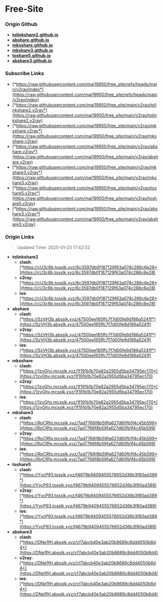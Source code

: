 # Free-Site

### Origin Github

- [**tolinkshare2.github.io**](https://github.com/tolinkshare2/tolinkshare2.github.io)
- [**abshare.github.io**](https://github.com/abshare/abshare.github.io)
- [**mksshare.github.io**](https://github.com/mksshare/mksshare.github.io)
- [**mkshare3.github.io**](https://github.com/mkshare3/mkshare3.github.io)
- [**toshare5.github.io**](https://github.com/toshare5/toshare5.github.io)
- [**abshare3.github.io**](https://github.com/abshare3/abshare3.github.io)

### Subscribe Links

- [*https://raw.githubusercontent.com/mai19950/free_site/refs/heads/main/v2ray/index*](https://raw.githubusercontent.com/mai19950/free_site/refs/heads/main/v2ray/index)
- [*https://raw.githubusercontent.com/mai19950/free_site/main/v2ray/tolinkshare2.v2ray*](https://raw.githubusercontent.com/mai19950/free_site/main/v2ray/tolinkshare2.v2ray)
- [*https://raw.githubusercontent.com/mai19950/free_site/main/v2ray/mksshare.v2ray*](https://raw.githubusercontent.com/mai19950/free_site/main/v2ray/mksshare.v2ray)
- [*https://raw.githubusercontent.com/mai19950/free_site/main/v2ray/abshare.v2ray*](https://raw.githubusercontent.com/mai19950/free_site/main/v2ray/abshare.v2ray)
- [*https://raw.githubusercontent.com/mai19950/free_site/main/v2ray/mkshare3.v2ray*](https://raw.githubusercontent.com/mai19950/free_site/main/v2ray/mkshare3.v2ray)
- [*https://raw.githubusercontent.com/mai19950/free_site/main/v2ray/toshare5.v2ray*](https://raw.githubusercontent.com/mai19950/free_site/main/v2ray/toshare5.v2ray)
- [*https://raw.githubusercontent.com/mai19950/free_site/main/v2ray/abshare3.v2ray*](https://raw.githubusercontent.com/mai19950/free_site/main/v2ray/abshare3.v2ray)

### Origin Links

> Updated Time: 2025-01-23 17:42:52

- **tolinkshare2**
  - **clash**: [*https://cU3c6b.tosslk.xyz/6c3597db0f187129f63a074c286c6e28*](https://cU3c6b.tosslk.xyz/6c3597db0f187129f63a074c286c6e28)
  - **v2ray**: [*https://cU3c6b.tosslk.xyz/6c3597db0f187129f63a074c286c6e28*](https://cU3c6b.tosslk.xyz/6c3597db0f187129f63a074c286c6e28)
  - **ios**: [*https://cU3c6b.tosslk.xyz/6c3597db0f187129f63a074c286c6e28*](https://cU3c6b.tosslk.xyz/6c3597db0f187129f63a074c286c6e28)
- **abshare**
  - **clash**: [*https://SzVH3b.absslk.xyz/47500ee165ffc7f7d00fe9d186a5241f*](https://SzVH3b.absslk.xyz/47500ee165ffc7f7d00fe9d186a5241f)
  - **v2ray**: [*https://SzVH3b.absslk.xyz/47500ee165ffc7f7d00fe9d186a5241f*](https://SzVH3b.absslk.xyz/47500ee165ffc7f7d00fe9d186a5241f)
  - **ios**: [*https://SzVH3b.absslk.xyz/47500ee165ffc7f7d00fe9d186a5241f*](https://SzVH3b.absslk.xyz/47500ee165ffc7f7d00fe9d186a5241f)
- **mksshare**
  - **clash**: [*https://1zvGhv.mcsslk.xyz/1f191b1b70e82a2955d5ba34795ec170*](https://1zvGhv.mcsslk.xyz/1f191b1b70e82a2955d5ba34795ec170)
  - **v2ray**: [*https://1zvGhv.mcsslk.xyz/1f191b1b70e82a2955d5ba34795ec170*](https://1zvGhv.mcsslk.xyz/1f191b1b70e82a2955d5ba34795ec170)
  - **ios**: [*https://1zvGhv.mcsslk.xyz/1f191b1b70e82a2955d5ba34795ec170*](https://1zvGhv.mcsslk.xyz/1f191b1b70e82a2955d5ba34795ec170)
- **mkshare3**
  - **clash**: [*https://RoCRfq.mcsslk.xyz/7ad7766f8b59fa627d60fb1f4c45b599*](https://RoCRfq.mcsslk.xyz/7ad7766f8b59fa627d60fb1f4c45b599)
  - **v2ray**: [*https://RoCRfq.mcsslk.xyz/7ad7766f8b59fa627d60fb1f4c45b599*](https://RoCRfq.mcsslk.xyz/7ad7766f8b59fa627d60fb1f4c45b599)
  - **ios**: [*https://RoCRfq.mcsslk.xyz/7ad7766f8b59fa627d60fb1f4c45b599*](https://RoCRfq.mcsslk.xyz/7ad7766f8b59fa627d60fb1f4c45b599)
- **toshare5**
  - **clash**: [*https://YvcP93.tosslk.xyz/f4679b9409455576652d36b3f80ad389*](https://YvcP93.tosslk.xyz/f4679b9409455576652d36b3f80ad389)
  - **v2ray**: [*https://YvcP93.tosslk.xyz/f4679b9409455576652d36b3f80ad389*](https://YvcP93.tosslk.xyz/f4679b9409455576652d36b3f80ad389)
  - **ios**: [*https://YvcP93.tosslk.xyz/f4679b9409455576652d36b3f80ad389*](https://YvcP93.tosslk.xyz/f4679b9409455576652d36b3f80ad389)
- **abshare3**
  - **clash**: [*https://DNe1fH.absslk.xyz/cf7abcb40e3ab20b8689c8dd4050b8d4*](https://DNe1fH.absslk.xyz/cf7abcb40e3ab20b8689c8dd4050b8d4)
  - **v2ray**: [*https://DNe1fH.absslk.xyz/cf7abcb40e3ab20b8689c8dd4050b8d4*](https://DNe1fH.absslk.xyz/cf7abcb40e3ab20b8689c8dd4050b8d4)
  - **ios**: [*https://DNe1fH.absslk.xyz/cf7abcb40e3ab20b8689c8dd4050b8d4*](https://DNe1fH.absslk.xyz/cf7abcb40e3ab20b8689c8dd4050b8d4)

